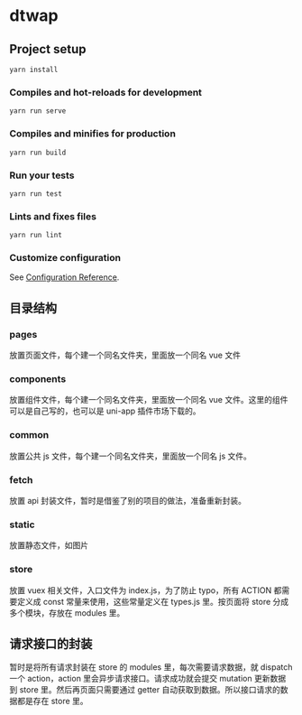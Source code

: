 # dtwap

## Project setup
```
yarn install
```

### Compiles and hot-reloads for development
```
yarn run serve
```

### Compiles and minifies for production
```
yarn run build
```

### Run your tests
```
yarn run test
```

### Lints and fixes files
```
yarn run lint
```

### Customize configuration
See [Configuration Reference](https://cli.vuejs.org/config/).

## 目录结构

### pages

放置页面文件，每个建一个同名文件夹，里面放一个同名 vue 文件

### components

放置组件文件，每个建一个同名文件夹，里面放一个同名 vue 文件。这里的组件可以是自己写的，也可以是 uni-app 插件市场下载的。

### common

放置公共 js 文件，每个建一个同名文件夹，里面放一个同名 js 文件。

### fetch

放置 api 封装文件，暂时是借鉴了别的项目的做法，准备重新封装。

### static

放置静态文件，如图片

### store

放置 vuex 相关文件，入口文件为 index.js，为了防止 typo，所有 ACTION 都需要定义成 const 常量来使用，这些常量定义在 types.js 里。按页面将 store 分成多个模块，存放在 modules 里。

## 请求接口的封装

暂时是将所有请求封装在 store 的 modules 里，每次需要请求数据，就 dispatch 一个 action，action 里会异步请求接口。请求成功就会提交 mutation 更新数据到 store 里。然后再页面只需要通过 getter 自动获取到数据。所以接口请求的数据都是存在 store 里。